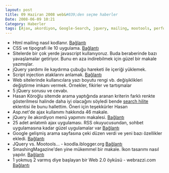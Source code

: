 ```yaml
---
layout: post
title: 09 Haziran 2008 web&#039;den seçme haberler
Date: 2008-06-09 10:21
Category: Haberler
tags: [Ajax, akordiyon, Google-Search, jquery, mailing, mootools, performans, Script injection, tipografi, web2.0]
---
```


-   Html mailing nasıl kodlanır. [Bağlantı][]
-   CSS ve tipografi ile 10 uygulama. [Bağlantı][1]
-   Sitelerde bir çok yerde javascript kullanıyoruz. Buda beraberinde
    bazı yavaşlamalar getiriyor. Bunu en aza indirebilmek için güzel bir
    makale yazmışlar.
-   jQuery yardımı ile kaydırma çubuğu hareketi ile içeriği yüklemek.
-   Script injection ataklarını anlamak. [Bağlantı][4]
-   Web sitelerinde kullanıcılara yazı boyutu rengi vb. değişiklikleri
    değiştirme imkanı vermek. Örnekler, fikirler ve tartışmalar
-   5 jQuery sorusu ve cevabı.
-   Hasan Köroğlu sitemde arama yaptığında aranan kriterin farklı renkte
    gösterilmesi halinde daha iyi olacağını söyledi bende [search     hilite][] eklentisi ile bunu hallettim. Öneri için teşekkürler Hasan
-   Asp.net'de ajax kullanımı hakkında 46 makale.
-   jQuery ile akordiyon menü yapımını makalesi. [Bağlantı][8]
-   25 adet anlatımlı ajax uygulaması. RSS okuyucusundan, sohbet
    uygulamasına kadar güzel uygulamalar var [Bağlantı][9]
-   Google gelişmiş arama sayfasına çeki düzen verdi ve yeni bazı
    özellikler ekledi. [Bağlantı][10]
-   JQuery vs. Mootools… - koodla.iblogger.org [Bağlantı][11]
-   SmashingMagazine'den yine mükemmel bir makale. İkon tasarımı nasıl
    yapılır. [Bağlantı][12]
-   1 yokmuş 2 varmış diye başlayan bir Web 2.0 öyküsü - webrazzi.com
    [Bağlantı][13]


  [Bağlantı]: http://www.sitepoint.com/article/code-html-email-newsletters
    "html mailing"
  [1]: http://www.3point7designs.com/blog/2008/06/02/10-examples-of-beautiful-css-typography-and-how-they-did-it/
    "css ve tipografi"
  [4]: http://aspalliance.com/1648_Understanding_Script_Injection_Attacks.all
    "script injection"
  [search hilite]: http://www.blog.mediaprojekte.de/cms-systeme/wordpress/wordpress-plugin-search-hilite/
    "search hilite"
  [8]: http://roshanbh.com.np/2008/06/accordion-menu-using-jquery.html
    "akordiyon menü"
  [9]: http://blog.artvaygraphics.com/?p=150 "ajax makaleleri"
  [10]: http://lifehacker.com/395264/googles-advanced-search-page-updates
    "gooogle"
  [11]: http://koodla.iblogger.org/2008/06/07/jquery-vs-mootools/
    "jquery mootools"
  [12]: http://www.smashingmagazine.com/2008/06/06/icon-design-tutorial-drawing-a-pencil-icon/
    "ikon yap"
  [13]: http://www.webrazzi.com/2008/06/06/1-yokmus-2-varmis-diye-baslayan-bir-web-20-oykusu/
    "web 2.0"
